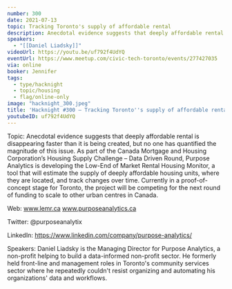 ```yaml
---
number: 300
date: 2021-07-13
topic: Tracking Toronto's supply of affordable rental
description: Anecdotal evidence suggests that deeply affordable rental is disappearing faster than it is being created, but no one has quantified the magnitude of this issue. As part of the Canada Mortgage and Housing Corporation’s Housing Supply Challenge – Data Driven Round, Purpose Analytics is developing the Low-End of Market Rental Housing Monitor, a tool that will estimate the supply of deeply affordable housing units, where they are located, and track changes over time. Currently in a proof-of-concept stage for Toronto, the project will be competing for the next round of funding to scale to other urban centres in Canada.  www.lemr.ca  www.purposeanalytics.ca
speakers:
  - "[[Daniel Liadsky]]"
videoUrl: https://youtu.be/uf792f4UdYQ
eventUrl: https://www.meetup.com/civic-tech-toronto/events/277427035
via: online
booker: Jennifer
tags:
  - type/hacknight
  - topic/housing
  - flag/online-only
image: "hacknight_300.jpeg"
title: 'Hacknight #300 – Tracking Toronto''s supply of affordable rental'
youtubeID: uf792f4UdYQ
---
```


Topic:
Anecdotal evidence suggests that deeply affordable rental is disappearing faster than it is being created, but no one has quantified the magnitude of this issue. As part of the Canada Mortgage and Housing Corporation’s Housing Supply Challenge – Data Driven Round, Purpose Analytics is developing the Low-End of Market Rental Housing Monitor, a tool that will estimate the supply of deeply affordable housing units, where they are located, and track changes over time. Currently in a proof-of-concept stage for Toronto, the project will be competing for the next round of funding to scale to other urban centres in Canada.

Web:
www.lemr.ca
www.purposeanalytics.ca

Twitter:
@purposeanalytix

LinkedIn:
https://www.linkedin.com/company/purpose-analytics/

Speakers:
Daniel Liadsky is the Managing Director for Purpose Analytics, a non-profit helping to build a data-informed non-profit sector. He formerly held front-line and management roles in Toronto's community services sector where he repeatedly couldn't resist organizing and automating his organizations' data and workflows.
